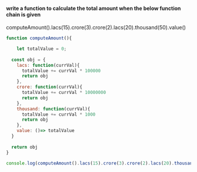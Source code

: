 #### write a function to calculate the total amount when the below function chain is given
computeAmount().lacs(15).crore(3).crore(2).lacs(20).thousand(50).value()

```javascript
function computeAmount(){

	let totalValue = 0;
  
  const obj = {
    lacs: function(currVal){
      totalValue += currVal * 100000
      return obj
  	},
    crore: function(currVal){
      totalValue += currVal * 10000000
      return obj
  	},
    thousand: function(currVal){
      totalValue += currVal * 1000
      return obj
  	},
    value: ()=> totalValue
  }
  
  return obj
}

console.log(computeAmount().lacs(15).crore(3).crore(2).lacs(20).thousand(50).value())
```